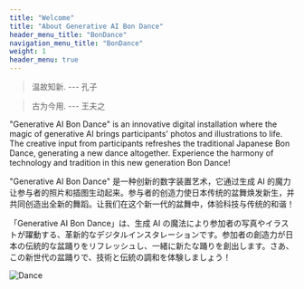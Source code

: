 ```yaml
---
title: "Welcome"
title: "About Generative AI Bon Dance"
header_menu_title: "BonDance"
navigation_menu_title: "BonDance"
weight: 1
header_menu: true
---
```


> 温故知新. --- 孔子

> 古为今用. --- 王夫之

"Generative AI Bon Dance" is an innovative digital installation where the magic of generative AI brings participants' photos and illustrations to life. The creative input from participants refreshes the traditional Japanese Bon Dance, generating a new dance altogether. Experience the harmony of technology and tradition in this new generation Bon Dance!

"Generative AI Bon Dance" 是一种创新的数字装置艺术，它通过生成 AI 的魔力让参与者的照片和插图生动起来。参与者的创造力使日本传统的盆舞焕发新生，并共同创造出全新的舞蹈。让我们在这个新一代的盆舞中，体验科技与传统的和谐！

「Generative AI Bon Dance」は、生成 AI の魔法により参加者の写真やイラストが躍動する、革新的なデジタルインスタレーションです。参加者の創造力が日本の伝統的な盆踊りをリフレッシュし、一緒に新たな踊りを創出します。さあ、この新世代の盆踊りで、技術と伝統の調和を体験しましょう！

<!-- ![Dance](images/dummy.png) -->

![Dance](images/ss_zoom.gif)
